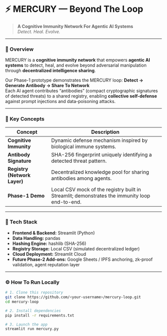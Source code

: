 # ⚡ MERCURY — Beyond The Loop

> **A Cognitive Immunity Network For Agentic AI Systems**  
> _Detect. Heal. Evolve._

---

### 🚀 Overview
MERCURY is a **cognitive immunity network** that empowers **agentic AI systems** to detect, heal, and evolve beyond adversarial manipulation through **decentralized intelligence sharing**.  

Our Phase-1 prototype demonstrates the MERCURY loop:
**Detect → Generate Antibody → Share To Network**  
Each AI agent contributes “antibodies” (compact cryptographic signatures of detected threats) to a shared registry, enabling **collective self-defense** against prompt injections and data-poisoning attacks.

---

### 🧠 Key Concepts
| Concept | Description |
|----------|--------------|
| **Cognitive Immunity** | Dynamic defense mechanism inspired by biological immune systems. |
| **Antibody Signature** | SHA-256 fingerprint uniquely identifying a detected threat pattern. |
| **Registry (Network Layer)** | Decentralized knowledge pool for sharing antibodies among agents. |
| **Phase-1 Demo** | Local CSV mock of the registry built in Streamlit; demonstrates the immunity loop end-to-end. |

---

### 🧩 Tech Stack
- **Frontend & Backend:** Streamlit (Python)  
- **Data Handling:** pandas  
- **Hashing Engine:** hashlib (SHA-256)  
- **Registry Storage:** Local CSV (simulated decentralized ledger)  
- **Cloud Deployment:** Streamlit Cloud  
- **Future Phase-2 Add-ons:** Google Sheets / IPFS anchoring, zk-proof validation, agent reputation layer

---

### ⚙️ How To Run Locally
```bash
# 1. Clone this repository
git clone https://github.com/<your-username>/mercury-loop.git
cd mercury-loop

# 2. Install dependencies
pip install -r requirements.txt

# 3. Launch the app
streamlit run mercury.py

